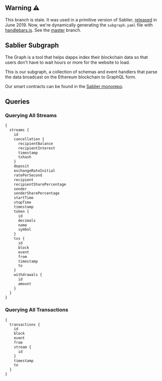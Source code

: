 ## Warning :warning:

This branch is stale. It was used in a primitive version of Sablier, [released](https://twitter.com/PaulRBerg/status/1134773451888238592) in June 2019. Now, we're dynamically generating the `subgraph.yaml` file with [handlebars.js](https://github.com/wycats/handlebars.js/). See the [master](https://github.com/sablierhq/sablier-subgraph/tree/master) branch.

## Sablier Subgraph

The Graph is a tool that helps dapps index their blockchain data so that users don't have to wait hours or more for the
website to load.

This is our subgraph, a collection of schemas and event handlers that
parse the data broadcast on the Ethereum blockchain to GraphQL form.

Our smart contracts can be found in the [Sablier monorepo](https://github.com/sablierhq/sablier).

## Queries

### Querying All Streams

```graphql
{
  streams {
    id
    cancellation {
      recipientBalance
      recipientInterest
      timestamp
      txhash
    }
    deposit
    exchangeRateInitial
    ratePerSecond
    recipient
    recipientSharePercentage
    sender
    senderSharePercentage
    startTime
    stopTime
    timestamp
    token {
      id
      decimals
      name
      symbol
    }
    txs {
      id
      block
      event
      from
      timestamp
      to
    }
    withdrawals {
      id
      amount
    }
  }
}
```

### Querying All Transactions

```graphql
{
  transactions {
    id
    block
    event
    from
    stream {
      id
    }
    timestamp
    to
  }
}
```

